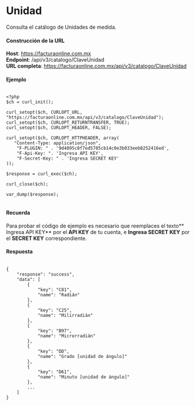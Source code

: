 # Unidad

Consulta el catálogo de Unidades de medida.


#### Construcción de la URL

**Host**: https://facturaonline.com.mx  
**Endpoint**:  /api/v3/catalogo/ClaveUnidad  
**URL completa**:  https://facturaonline.com.mx/api/v3/catalogo/ClaveUnidad  


#### Ejemplo

```

<?php
$ch = curl_init();

curl_setopt($ch, CURLOPT_URL, "https://facturaonline.com.mx/api/v3/catalogo/ClaveUnidad");
curl_setopt($ch, CURLOPT_RETURNTRANSFER, TRUE);
curl_setopt($ch, CURLOPT_HEADER, FALSE);

curl_setopt($ch, CURLOPT_HTTPHEADER, array(
   "Content-Type: application/json",
    "F-PLUGIN: " . '9d4095c8f7ed5785cb14c0e3b033eeb8252416ed',
    "F-Api-Key: ". 'Ingresa API KEY',
    "F-Secret-Key: " . 'Ingresa SECRET KEY'
));

$response = curl_exec($ch);

curl_close($ch);

var_dump($response);


```


#### Recuerda

Para probar el código de ejemplo es necesario que reemplaces el texto** Ingresa API KEY** por el **API KEY** de tu cuenta, e **Ingresa SECRET KEY** por el **SECRET KEY** correspondiente.


#### Respuesta

```

{
    "response": "success",
    "data": [
        {
            "key": "C81",
            "name": "Radián"
        },
        {
            "key": "C25",
            "name": "Milirradián"
        },
        {
            "key": "B97",
            "name": "Microrradián"
        },
        {
            "key": "DD",
            "name": "Grado [unidad de ángulo]"
        },
        {
            "key": "D61",
            "name": "Minuto [unidad de ángulo]"
        },
        ...
    ]
}

```
